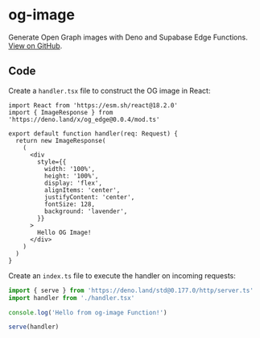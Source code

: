 # og-image

Generate Open Graph images with Deno and Supabase Edge Functions. [View on GitHub](https://github.com/supabase/supabase/tree/master/examples/edge-functions/supabase/functions/opengraph).

## Code

Create a `handler.tsx` file to construct the OG image in React:

```tsx handler.tsx
import React from 'https://esm.sh/react@18.2.0'
import { ImageResponse } from 'https://deno.land/x/og_edge@0.0.4/mod.ts'

export default function handler(req: Request) {
  return new ImageResponse(
    (
      <div
        style={{
          width: '100%',
          height: '100%',
          display: 'flex',
          alignItems: 'center',
          justifyContent: 'center',
          fontSize: 128,
          background: 'lavender',
        }}
      >
        Hello OG Image!
      </div>
    )
  )
}
```

Create an `index.ts` file to execute the handler on incoming requests:

```ts index.ts
import { serve } from 'https://deno.land/std@0.177.0/http/server.ts'
import handler from './handler.tsx'

console.log('Hello from og-image Function!')

serve(handler)
```

